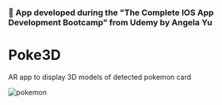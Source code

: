 
### 🔴 App developed during the "The Complete IOS App Development Bootcamp" from Udemy by Angela Yu

# Poke3D

AR app to display 3D models of detected pokemon card

![pokemon](https://user-images.githubusercontent.com/83671883/118153068-d6f50380-b3eb-11eb-8660-a12d1f5b93f1.png)
